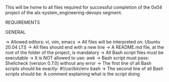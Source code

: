This will be home to all files required for successful completion of the 0x04 project of the alx-system_engineering-devops segment.


REQUIREMENTS

GENERAL

->	Allowed editors:
		vi, vim, emacs
->	All files will be interpreted on:
		Ubuntu 20.04 LTS
->	All files should end with a new line
->	A README.md file, at the root of the folder of the project, is mandatory
->	All Bash script files must be executable
->	It is NOT allowed to use:
		awk
->	Bash script must pass:
		Shellcheck (version 0.7.0) without any error
->	The first line of all Bash scripts should be exactly:
		#!/usr/bin/env bash
->	The second line of all Bash scripts should be:
		A comment explaining what is the script doing